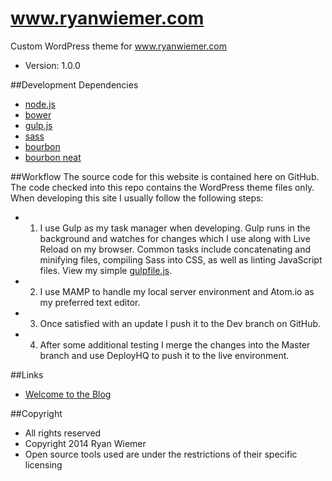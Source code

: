 www.ryanwiemer.com
==
Custom WordPress theme for www.ryanwiemer.com
- Version: 1.0.0

##Development Dependencies
- [node.js](http://nodejs.org/)
- [bower](http://bower.io/)
- [gulp.js](http://gulpjs.com/)
- [sass](http://sass-lang.com/)
- [bourbon](http://bourbon.io/)
- [bourbon neat](http://neat.bourbon.io/)

##Workflow
The source code for this website is contained here on GitHub. The code checked into this repo contains the WordPress theme files only. When developing this site I usually follow the following steps:
- 1. I use Gulp as my task manager when developing. Gulp runs in the background and watches for changes which I use along with Live Reload on my browser. Common tasks include concatenating and minifying files, compiling Sass into CSS, as well as linting JavaScript files. View my simple [gulpfile.js](https://github.com/ryanwiemer/rw/blob/master/gulpfile.js).
- 2. I use MAMP to handle my local server environment and Atom.io as my preferred text editor.  
- 3. Once satisfied with an update I push it to the Dev branch on GitHub.
- 4. After some additional testing I merge the changes into the Master branch and use DeployHQ to push it to the live environment.

##Links
- [Welcome to the Blog](http://ryanwiemer.com/blog/welcome-blog/)

##Copyright
- All rights reserved
- Copyright 2014 Ryan Wiemer
- Open source tools used are under the restrictions of their specific licensing

